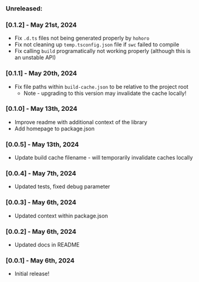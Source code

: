 ### Unreleased:

### [0.1.2] - May 21st, 2024

- Fix `.d.ts` files not being generated properly by `hohoro`
- Fix not cleaning up `temp.tsconfig.json` file if `swc` failed to compile
- Fix calling `build` programatically not working properly (although this is an unstable API)

### [0.1.1] - May 20th, 2024

- Fix file paths within `build-cache.json` to be relative to the project root
  - Note - upgrading to this version may invalidate the cache locally!

### [0.1.0] - May 13th, 2024

- Improve readme with additional context of the library
- Add homepage to package.json

### [0.0.5] - May 13th, 2024

- Update build cache filename - will temporarily invalidate caches locally

### [0.0.4] - May 7th, 2024

- Updated tests, fixed debug parameter

### [0.0.3] - May 6th, 2024

- Updated context within package.json

### [0.0.2] - May 6th, 2024

- Updated docs in README

### [0.0.1] - May 6th, 2024

- Initial release!
